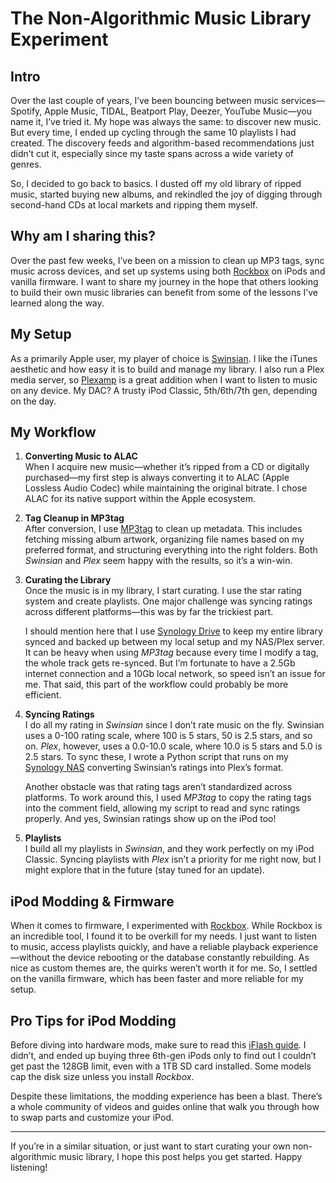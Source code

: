 # The Non-Algorithmic Music Library Experiment

## Intro  
Over the last couple of years, I’ve been bouncing between music services—Spotify, Apple Music, TIDAL, Beatport Play, Deezer, YouTube Music—you name it, I’ve tried it. My hope was always the same: to discover new music. But every time, I ended up cycling through the same 10 playlists I had created. The discovery feeds and algorithm-based recommendations just didn’t cut it, especially since my taste spans across a wide variety of genres.

So, I decided to go back to basics. I dusted off my old library of ripped music, started buying new albums, and rekindled the joy of digging through second-hand CDs at local markets and ripping them myself.

## Why am I sharing this?  
Over the past few weeks, I’ve been on a mission to clean up MP3 tags, sync music across devices, and set up systems using both [Rockbox](https://www.rockbox.org/) on iPods and vanilla firmware. I want to share my journey in the hope that others looking to build their own music libraries can benefit from some of the lessons I’ve learned along the way.

## My Setup  
As a primarily Apple user, my player of choice is [Swinsian](https://swinsian.com/). I like the iTunes aesthetic and how easy it is to build and manage my library. I also run a Plex media server, so [Plexamp](https://www.plex.tv/plexamp/) is a great addition when I want to listen to music on any device. My DAC? A trusty iPod Classic, 5th/6th/7th gen, depending on the day.

## My Workflow

1. **Converting Music to ALAC**  
   When I acquire new music—whether it’s ripped from a CD or digitally purchased—my first step is always converting it to ALAC (Apple Lossless Audio Codec) while maintaining the original bitrate. I chose ALAC for its native support within the Apple ecosystem.

2. **Tag Cleanup in MP3tag**  
   After conversion, I use [MP3tag](https://www.mp3tag.de/en/) to clean up metadata. This includes fetching missing album artwork, organizing file names based on my preferred format, and structuring everything into the right folders. Both *Swinsian* and *Plex* seem happy with the results, so it’s a win-win.

3. **Curating the Library**  
   Once the music is in my library, I start curating. I use the star rating system and create playlists. One major challenge was syncing ratings across different platforms—this was by far the trickiest part.  
   
   I should mention here that I use [Synology Drive](https://www.synology.com/en-global/dsm/feature/drive) to keep my entire library synced and backed up between my local setup and my NAS/Plex server. It can be heavy when using *MP3tag* because every time I modify a tag, the whole track gets re-synced. But I’m fortunate to have a 2.5Gb internet connection and a 10Gb local network, so speed isn’t an issue for me. That said, this part of the workflow could probably be more efficient.

4. **Syncing Ratings**  
   I do all my rating in *Swinsian* since I don’t rate music on the fly. Swinsian uses a 0-100 rating scale, where 100 is 5 stars, 50 is 2.5 stars, and so on. *Plex*, however, uses a 0.0-10.0 scale, where 10.0 is 5 stars and 5.0 is 2.5 stars. To sync these, I wrote a Python script that runs on my [Synology NAS](https://www.synology.com/en-global/products/NAS) converting Swinsian’s ratings into Plex’s format.  
   
   Another obstacle was that rating tags aren’t standardized across platforms. To work around this, I used *MP3tag* to copy the rating tags into the comment field, allowing my script to read and sync ratings properly. And yes, Swinsian ratings show up on the iPod too!

5. **Playlists**  
   I build all my playlists in *Swinsian*, and they work perfectly on my iPod Classic. Syncing playlists with *Plex* isn’t a priority for me right now, but I might explore that in the future (stay tuned for an update).

## iPod Modding & Firmware  
When it comes to firmware, I experimented with [Rockbox](https://www.rockbox.org/). While Rockbox is an incredible tool, I found it to be overkill for my needs. I just want to listen to music, access playlists quickly, and have a reliable playback experience—without the device rebooting or the database constantly rebuilding. As nice as custom themes are, the quirks weren’t worth it for me. So, I settled on the vanilla firmware, which has been faster and more reliable for my setup.

## Pro Tips for iPod Modding  
Before diving into hardware mods, make sure to read this [iFlash guide](https://www.iflash.xyz/helpful-tips-and-advice/). I didn’t, and ended up buying three 6th-gen iPods only to find out I couldn’t get past the 128GB limit, even with a 1TB SD card installed. Some models cap the disk size unless you install *Rockbox*.

Despite these limitations, the modding experience has been a blast. There’s a whole community of videos and guides online that walk you through how to swap parts and customize your iPod.

---

If you’re in a similar situation, or just want to start curating your own non-algorithmic music library, I hope this post helps you get started. Happy listening!

